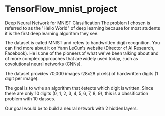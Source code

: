 # TensorFlow_mnist_project
Deep Neural Network for MNIST Classification
The problem I chosen is referred to as the "Hello World" of deep learning because for most students it is the first deep learning algorithm they see.

The dataset is called MNIST and refers to handwritten digit recognition. You can find more about it on Yann LeCun's website (Director of AI Research, Facebook). He is one of the pioneers of what we've been talking about and of more complex approaches that are widely used today, such as covolutional neural networks (CNNs).

The dataset provides 70,000 images (28x28 pixels) of handwritten digits (1 digit per image).

The goal is to write an algorithm that detects which digit is written. Since there are only 10 digits (0, 1, 2, 3, 4, 5, 6, 7, 8, 9), this is a classification problem with 10 classes.

Our goal would be to build a neural network with 2 hidden layers.

